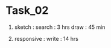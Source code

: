 # Task_02

1) sketch :
    search : 3 hrs
    draw : 45 min

2) responsive :
    write : 14 hrs





